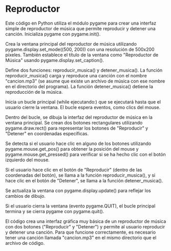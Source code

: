 # Reproductor
Este código en Python utiliza el módulo pygame para crear una interfaz simple de reproductor de música que permite reproducir y detener una canción.
Inicializa pygame con pygame.init().

Crea la ventana principal del reproductor de música utilizando pygame.display.set_mode((500, 200)) con una resolución de 500x200 píxeles. También establece el título de la ventana como "Reproductor de Música" usando pygame.display.set_caption().

Define dos funciones: reproducir_musica() y detener_musica(). La función reproducir_musica() carga y reproduce una canción con el nombre "cancion.mp3" (se asume que existe un archivo de música con ese nombre en el directorio del programa). La función detener_musica() detiene la reproducción de la música.

Inicia un bucle principal (while ejecutando:) que se ejecutará hasta que el usuario cierre la ventana. El bucle espera eventos, como clics del mouse.

Dentro del bucle, se dibuja la interfaz del reproductor de música en la ventana principal. Se crean dos botones rectangulares utilizando pygame.draw.rect() para representar los botones de "Reproducir" y "Detener" en coordenadas específicas.

Se detecta si el usuario hace clic en alguno de los botones utilizando pygame.mouse.get_pos() para obtener la posición del mouse y pygame.mouse.get_pressed() para verificar si se ha hecho clic con el botón izquierdo del mouse.

Si el usuario hace clic en el botón de "Reproducir" (dentro de las coordenadas del botón), se llama a la función reproducir_musica(), y si hace clic en el botón de "Detener", se llama a la función detener_musica().

Se actualiza la ventana con pygame.display.update() para reflejar los cambios de dibujo.

Si el usuario cierra la ventana (evento pygame.QUIT), el bucle principal termina y se cierra pygame con pygame.quit().

El código crea una interfaz gráfica muy básica de un reproductor de música con dos botones ("Reproducir" y "Detener") y permite al usuario reproducir y detener una canción. Para que funcione correctamente, es necesario tener una canción llamada "cancion.mp3" en el mismo directorio que el archivo de código.
